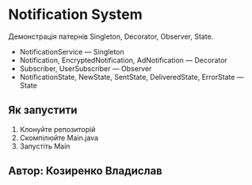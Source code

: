 # Notification System

Демонстрація патернів Singleton, Decorator, Observer, State.

- NotificationService — Singleton
- Notification, EncryptedNotification, AdNotification — Decorator
- Subscriber, UserSubscriber — Observer
- NotificationState, NewState, SentState, DeliveredState, ErrorState — State

## Як запустити
1. Клонуйте репозиторій
2. Скомпілюйте Main.java
3. Запустіть Main

## Автор: Козиренко Владислав
